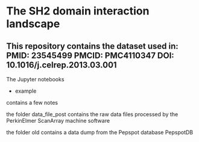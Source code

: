 # The SH2 domain interaction landscape
## This repository contains the dataset used in: PMID: 23545499 PMCID: PMC4110347 DOI: 10.1016/j.celrep.2013.03.001

The Jupyter notebooks
- example

contains a few notes

the folder data_file_post contains the raw data files processed by the PerkinElmer ScanArray machine software

the folder old contains a data dump from the Pepspot database PepspotDB
